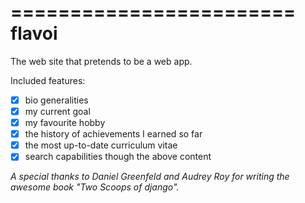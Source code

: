 ========================
flavoi
========================

The web site that pretends to be a web app.

Included features:

- [x] bio generalities
- [x] my current goal
- [x] my favourite hobby
- [x] the history of achievements I earned so far
- [x] the most up-to-date curriculum vitae
- [x] search capabilities though the above content

*A special thanks to Daniel Greenfeld and Audrey Roy for writing the awesome book "Two Scoops of django".*
